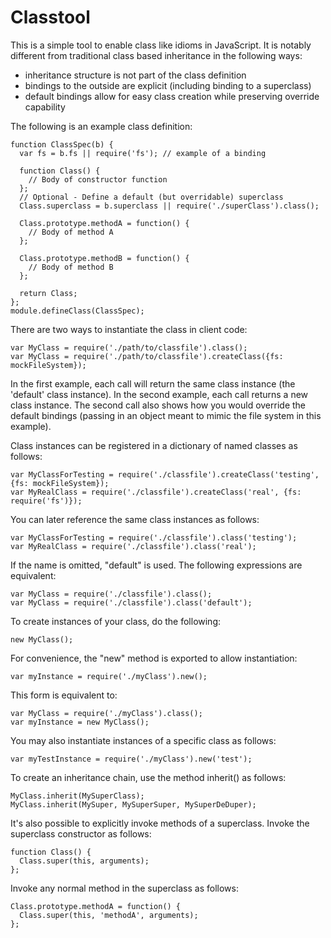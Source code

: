 Classtool
=========

This is a simple tool to enable class like idioms in JavaScript.  It is notably different
from traditional class based inheritance in the following ways:

- inheritance structure is not part of the class definition
- bindings to the outside are explicit (including binding to a superclass)
- default bindings allow for easy class creation while preserving override capability

The following is an example class definition:

    function ClassSpec(b) {
      var fs = b.fs || require('fs'); // example of a binding
   
      function Class() {
        // Body of constructor function
      };
      // Optional - Define a default (but overridable) superclass
      Class.superclass = b.superclass || require('./superClass').class();   

      Class.prototype.methodA = function() {
        // Body of method A
      };
   
      Class.prototype.methodB = function() {
        // Body of method B
      };

      return Class;
    };
    module.defineClass(ClassSpec); 

There are two ways to instantiate the class in client code:

    var MyClass = require('./path/to/classfile').class();
    var MyClass = require('./path/to/classfile').createClass({fs: mockFileSystem});

In the first example, each call will return the same class instance (the 'default' 
class instance).  In the second example, each call returns a new class instance.  The 
second call also shows how you would override the default bindings (passing in an 
object meant to mimic the file system in this example). 

Class instances can be registered in a dictionary of named classes as follows:

    var MyClassForTesting = require('./classfile').createClass('testing', {fs: mockFileSystem});
    var MyRealClass = require('./classfile').createClass('real', {fs: require('fs')});

You can later reference the same class instances as follows:

    var MyClassForTesting = require('./classfile').class('testing');
    var MyRealClass = require('./classfile').class('real');

If the name is omitted, "default" is used.  The following expressions are equivalent:

    var MyClass = require('./classfile').class();
    var MyClass = require('./classfile').class('default');

To create instances of your class, do the following:

    new MyClass();

For convenience, the "new" method is exported to allow instantiation:

    var myInstance = require('./myClass').new();

This form is equivalent to:

    var MyClass = require('./myClass').class();
    var myInstance = new MyClass();

You may also instantiate instances of a specific class as follows:

    var myTestInstance = require('./myClass').new('test');

To create an inheritance chain, use the method inherit() as follows:

    MyClass.inherit(MySuperClass);
    MyClass.inherit(MySuper, MySuperSuper, MySuperDeDuper);

It's also possible to explicitly invoke methods of a superclass.  Invoke the superclass 
constructor as follows:

    function Class() {
      Class.super(this, arguments);
    };

Invoke any normal method in the superclass as follows:

    Class.prototype.methodA = function() {
      Class.super(this, 'methodA', arguments);
    };

